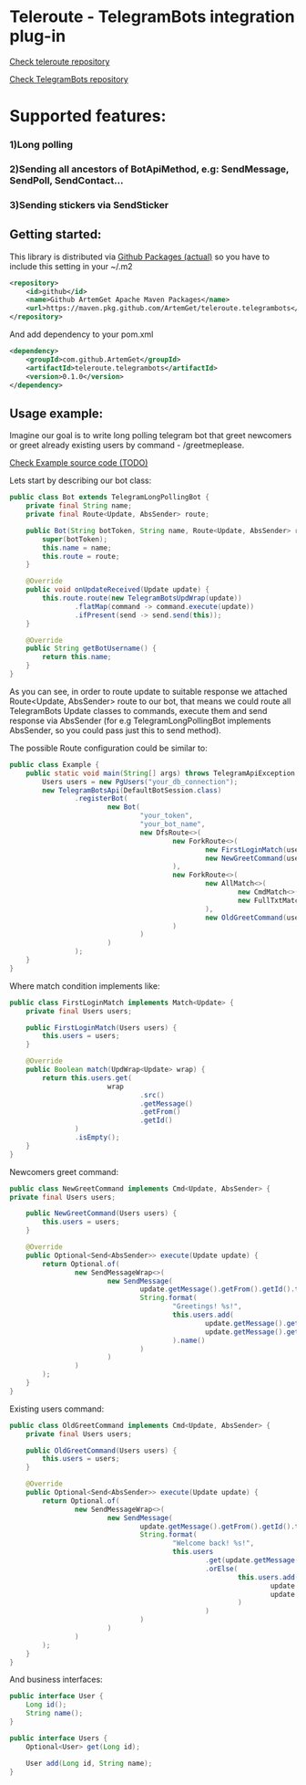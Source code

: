 # Teleroute - TelegramBots integration plug-in
[Check teleroute repository](https://github.com/ArtemGet/teleroute)

[Check TelegramBots repository](https://github.com/rubenlagus/TelegramBots)

# Supported features:

### 1)Long polling
### 2)Sending all ancestors of BotApiMethod, e.g: SendMessage, SendPoll, SendContact...
### 3)Sending stickers via SendSticker

## Getting started:
This library is distributed via [Github Packages (actual)](https://github.com/ArtemGet/teleroute.telegrambots/packages/2122283) so
you have to include this setting in your ~/.m2

```xml
<repository>
    <id>github</id>
    <name>Github ArtemGet Apache Maven Packages</name>
    <url>https://maven.pkg.github.com/ArtemGet/teleroute.telegrambots</url>
</repository>
```

And add dependency to your pom.xml

```xml
<dependency>
    <groupId>com.github.ArtemGet</groupId>
    <artifactId>teleroute.telegrambots</artifactId>
    <version>0.1.0</version>
</dependency>
```

## Usage example:
Imagine our goal is to write long polling telegram bot that greet newcomers or greet already existing users
by command - /greetmeplease. 

[Check Example source code (TODO)]()

Lets start by describing our bot class:

```java
public class Bot extends TelegramLongPollingBot {
    private final String name;
    private final Route<Update, AbsSender> route;

    public Bot(String botToken, String name, Route<Update, AbsSender> route) {
        super(botToken);
        this.name = name;
        this.route = route;
    }

    @Override
    public void onUpdateReceived(Update update) {
        this.route.route(new TelegramBotsUpdWrap(update))
                .flatMap(command -> command.execute(update))
                .ifPresent(send -> send.send(this));
    }

    @Override
    public String getBotUsername() {
        return this.name;
    }
}
```

As you can see, in order to route update to suitable response we attached Route<Update, AbsSender> route to our bot,
that means we could route all TelegramBots Update classes to commands, execute them and send response via AbsSender
(for e.g TelegramLongPollingBot implements AbsSender, so you could pass just this to send method).

The possible Route configuration could be similar to:

```java
public class Example {
    public static void main(String[] args) throws TelegramApiException {
        Users users = new PgUsers("your_db_connection");
        new TelegramBotsApi(DefaultBotSession.class)
                .registerBot(
                        new Bot(
                                "your_token",
                                "your_bot_name",
                                new DfsRoute<>(
                                        new ForkRoute<>(
                                                new FirstLoginMatch(users),
                                                new NewGreetCommand(users)
                                        ),
                                        new ForkRoute<>(
                                                new AllMatch<>(
                                                        new CmdMatch<>(),
                                                        new FullTxtMatch<>("/greetmeplease")
                                                ),
                                                new OldGreetCommand(users)
                                        )
                                )
                        )
                );
    }
}
```

Where match condition implements like:

```java
public class FirstLoginMatch implements Match<Update> {
    private final Users users;

    public FirstLoginMatch(Users users) {
        this.users = users;
    }

    @Override
    public Boolean match(UpdWrap<Update> wrap) {
        return this.users.get(
                        wrap
                                .src()
                                .getMessage()
                                .getFrom()
                                .getId()
                )
                .isEmpty();
    }
}
```

Newcomers greet command:

```java
public class NewGreetCommand implements Cmd<Update, AbsSender> {
private final Users users;

    public NewGreetCommand(Users users) {
        this.users = users;
    }

    @Override
    public Optional<Send<AbsSender>> execute(Update update) {
        return Optional.of(
                new SendMessageWrap<>(
                        new SendMessage(
                                update.getMessage().getFrom().getId().toString(),
                                String.format(
                                        "Greetings! %s!",
                                        this.users.add(
                                                update.getMessage().getFrom().getId(),
                                                update.getMessage().getFrom().getUserName()
                                        ).name()
                                )
                        )
                )
        );
    }
}
```

Existing users command:

```java
public class OldGreetCommand implements Cmd<Update, AbsSender> {
    private final Users users;

    public OldGreetCommand(Users users) {
        this.users = users;
    }

    @Override
    public Optional<Send<AbsSender>> execute(Update update) {
        return Optional.of(
                new SendMessageWrap<>(
                        new SendMessage(
                                update.getMessage().getFrom().getId().toString(),
                                String.format(
                                        "Welcome back! %s!",
                                        this.users
                                                .get(update.getMessage().getFrom().getId())
                                                .orElse(
                                                        this.users.add(
                                                                update.getMessage().getFrom().getId(),
                                                                update.getMessage().getFrom().getUserName()
                                                        )
                                                )
                                )
                        )
                )
        );
    }
}
```

And business interfaces:

```java
public interface User {
    Long id();
    String name();
}
```

```java
public interface Users {
    Optional<User> get(Long id);

    User add(Long id, String name);
}
```
